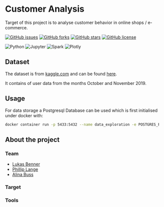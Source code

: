 # Customer Analysis

Target of this project is to analyse customer behavior in online shops / e-commerce.

[![GitHub issues](https://img.shields.io/github/issues/BennerLukas/customeranalysis)](https://github.com/BennerLukas/customeranalysis/issues)
[![GitHub forks](https://img.shields.io/github/forks/BennerLukas/customeranalysis)](https://github.com/BennerLukas/customeranalysis/network)
[![GitHub stars](https://img.shields.io/github/stars/BennerLukas/customeranalysis)](https://github.com/BennerLukas/customeranalysis/stargazers)
[![GitHub license](https://img.shields.io/github/license/BennerLukas/customeranalysis)](https://github.com/BennerLukas/customeranalysis/blob/main/LICENSE)

![Python](https://img.shields.io/badge/Language-Python-lightgrey?style=flat&logo=python)
![Jupyter](https://img.shields.io/badge/Tool-Jupyter-lightgrey?style=flat&logo=jupyter)
![Spark](https://img.shields.io/badge/Library-Spark-lightgrey?style=flat&logo=Apache-Spark)
![Plotly](https://img.shields.io/badge/Library-Plotly-lightgrey?style=flat&logo=Plotly)


## Dataset
The dataset is from [kaggle.com](kaggle.com) and can be found [here](https://www.kaggle.com/mkechinov/ecommerce-behavior-data-from-multi-category-store).

It contains of user data from the months October and November 2019.

## Usage
For data storage a Postgresql Database can be used which is first initialised under docker with:
```bash
docker container run -p 5433:5432 --name data_exploration -e POSTGRES_PASSWORD=1234 postgres:13.2
```

## About the project

### Team

- [Lukas Benner](https://github.com/BennerLukas)
- [Phillip Lange](https://github.com/Sabokou)
- [Alina Buss](https://github.com/Alinabuss)

### Target

### Tools